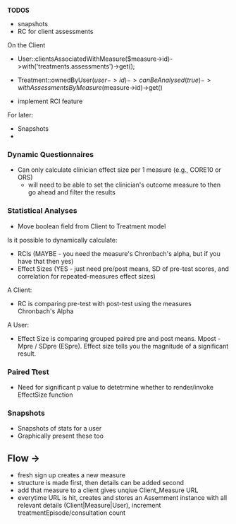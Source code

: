 **TODOS**

-   snapshots
-   RC for client assessments

On the Client

-   User::clientsAssociatedWithMeasure(\$measure->id)->with('treatments.assessments')->get();

-   Treatment::ownedByUser($user->id)->canBeAnalysed(true)->withAssessmentsByMeasure($measure->id)->get()

*   implement RCI feature

For later:

-   Snapshots
-

### Dynamic Questionnaires

-   Can only calculate clinician effect size per 1 measure (e.g., CORE10 or ORS)
    -   will need to be able to set the clinician's outcome measure to then go ahead and filter the results

### Statistical Analyses

-   Move boolean field from Client to Treatment model

Is it possible to dynamically calculate:

-   RCIs (MAYBE - you need the measure's Chronbach's alpha, but if you have that then yes)
-   Effect Sizes (YES - just need pre/post means, SD of pre-test scores, and correlation for repeated-measures effect sizes)

A Client:

-   RC is comparing pre-test with post-test using the measures Chronbach's Alpha

A User:

-   Effect Size is comparing grouped paired pre and post means. Mpost - Mpre / SDpre (ESpre). Effect size tells you the magnitude of a significant result.

### Paired Ttest

-   Need for significant p value to detetrmine whether to render/invoke EffectSize function

### Snapshots

-   Snapshots of stats for a user
-   Graphically present these too

## Flow ->

-   fresh sign up creates a new measure
-   structure is made first, then details can be added second
-   add that measure to a client gives unqiue Client_Measure URL
-   everytime URL is hit, creates and stores an Assemment instance with all relevant details (Client|Measure|User), increment treatmentEpisode/consultation count
